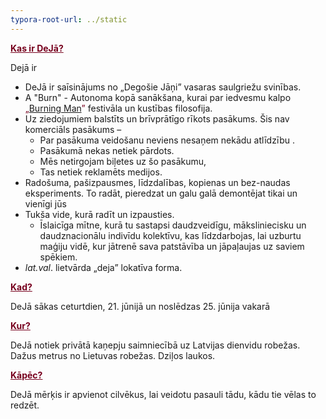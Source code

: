 ```yaml
---
typora-root-url: ../static
---
```


<span style="color:#77011e;"><u>**Kas ir DeJā?**</u> </span>

Dejā ir

- DeJā ir saīsinājums no „Degošie Jāņi” vasaras saulgriežu svinības.
- A "Burn" - Autonoma kopā sanākšana, kurai par iedvesmu kalpo <span style="color:#77011e;">„[Burning Man](http://burningman.org/)”</span> festivāla un kustības filosofija.
- Uz ziedojumiem balstīts un brīvprātīgo rīkots pasākums. Šis nav komerciāls pasākums – 
  - Par pasākuma veidošanu neviens nesaņem nekādu atlīdzību . 
  - Pasākumā nekas netiek pārdots. 
  - Mēs netirgojam biļetes uz šo pasākumu, 
  - Tas netiek reklamēts medijos.
- Radošuma, pašizpausmes, līdzdalības, kopienas un bez-naudas eksperiments. To radāt, pieredzat un galu galā demontējat tikai un vienīgi jūs
- Tukša vide, kurā radīt un izpausties.
  - Īslaicīga mītne, kurā tu sastapsi daudzveidīgu, māksliniecisku un daudznacionālu indivīdu kolektīvu, kas līdzdarbojas, lai uzburtu  maģiju vidē, kur jātrenē sava patstāvība un jāpaļaujas uz saviem spēkiem.
- *lat.val*. lietvārda „deja” lokatīva forma.


**<span style="color:#77011e;"><u>Kad?**</u></span>

DeJā sākas ceturtdien, 21. jūnijā un noslēdzas 25. jūnija vakarā



**<span style="color:#77011e;"><u>Kur?**</u></span>

DeJā notiek privātā kaņepju saimniecībā uz Latvijas dienvidu robežas. Dažus metrus no Lietuvas robežas. Dziļos laukos.



**<span style="color:#77011e;"><u>Kāpēc?**</u></span>

DeJā mērķis ir apvienot cilvēkus, lai veidotu pasauli tādu, kādu tie vēlas to redzēt.